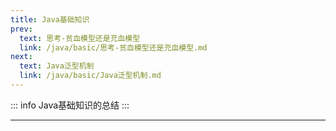 ```yaml
---
title: Java基础知识
prev:
  text: 思考-贫血模型还是充血模型
  link: /java/basic/思考-贫血模型还是充血模型.md
next:
  text: Java泛型机制
  link: /java/basic/Java泛型机制.md
---
```

::: info
Java基础知识的总结
:::
<Toc />

---